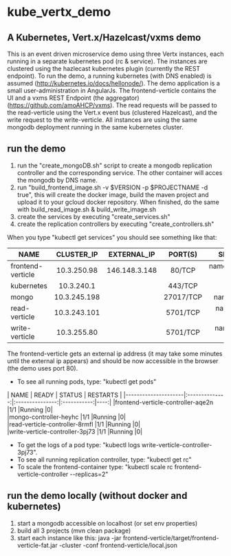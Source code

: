 # kube_vertx_demo
## A Kubernetes, Vert.x/Hazelcast/vxms demo
This is an event driven microservice demo using three Vertx instances, each running in a separate kubernetes pod (rc & service). The instances are clustered using the hazlecast kubernetes plugin (currently the REST endpoint). To run the demo, a running kubernetes (with DNS enabled) is assumed (http://kubernetes.io/docs/hellonode/).
The demo application is a small user-administration in AngularJs. The frontend-verticle contains the UI and a vxms REST Endpoint (the aggregator) (https://github.com/amoAHCP/vxms). The read requests will be passed to the read-verticle using the Vert.x event bus (clustered Hazelcast), and the write request to the write-verticle. All instances are using the same mongodb deployment running in the same kubernetes cluster.

## run the demo
1. run the "create_mongoDB.sh" script to create a mongodb replication controller and the corresponding service. The other container will acces the mongodb by DNS name.
2. run "build_frontend_image.sh -v $VERSION -p $PROJECTNAME -d true", this will create the docker image, build the maven project and upload it to your gcloud docker repository. When finished, do the same with build_read_image.sh & build_write_image.sh
3. create the services by executing "create_services.sh"
4. create the replication controllers by executing "create_controllers.sh"

When you type "kubectl get services" you should see something like that:

| NAME                | CLUSTER_IP     | EXTERNAL_IP     | PORT(S)     | SELECTOR                 | AGE |
|---------------------|:--------------:|:---------------:|:-----------:|:------------------------:|----:|
|frontend-verticle   |10.3.250.98    |146.148.3.148   |80/TCP      |name=frontend-verticle   |10s|
|kubernetes          |10.3.240.1     |<none>          |443/TCP     |<none>                   |12d|
|mongo               |10.3.245.198   |<none>          |27017/TCP   |name=mongo               |40s|
|read-verticle       |10.3.243.101   |<none>          |5701/TCP    |name=read-verticle       |10s|
|write-verticle      |10.3.255.80    |<none>          |5701/TCP    |name=write-verticle      |10s|

The frontend-verticle gets an external ip address (it may take some minutes until the external ip appears) and should be now accessible in the browser (the demo uses port 80).

- To see all running pods, type: "kubectl get pods"

| NAME                                 | READY     | STATUS    | RESTARTS |
|---------------------|:--------------:|:---------------:|:-----------:|----:|
|frontend-verticle-controller-aqe2n   |1/1       |Running   |0|         
|mongo-controller-heyhc               |1/1       |Running   |0|         
|read-verticle-controller-8rmfl       |1/1       |Running   |0|         
|write-verticle-controller-3pj73      |1/1       |Running   |0|          

- To get the logs of a pod type: "kubectl logs write-verticle-controller-3pj73".
- To see all running replication controller, type: "kubectl get rc"
- To scale the frontend-container type: "kubectl scale rc frontend-verticle-controller --replicas=2"

## run the demo locally (without docker and kubernetes)

1. start a mongodb accessible on localhost (or set env properties)
2. build all 3 projects (mvn clean package)
3. start each instance like this: java -jar frontend-verticle/target/frontend-verticle-fat.jar -cluster -conf frontend-verticle/local.json
